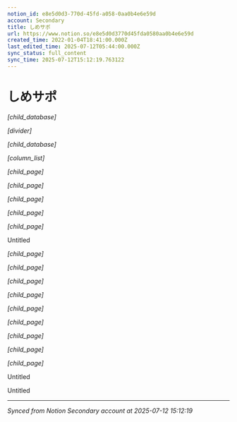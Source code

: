 ```yaml
---
notion_id: e8e5d0d3-770d-45fd-a058-0aa0b4e6e59d
account: Secondary
title: しめサポ
url: https://www.notion.so/e8e5d0d3770d45fda0580aa0b4e6e59d
created_time: 2022-01-04T18:41:00.000Z
last_edited_time: 2025-07-12T05:44:00.000Z
sync_status: full_content
sync_time: 2025-07-12T15:12:19.763122
---
```


# しめサポ

*[child_database]*

*[divider]*

*[child_database]*

*[column_list]*

*[child_page]*

*[child_page]*

*[child_page]*

*[child_page]*

*[child_page]*

Untitled 

*[child_page]*

*[child_page]*

*[child_page]*

*[child_page]*

*[child_page]*

*[child_page]*

*[child_page]*

*[child_page]*

*[child_page]*

Untitled 

Untitled 


---

*Synced from Notion Secondary account at 2025-07-12 15:12:19*
